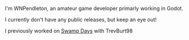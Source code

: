 I'm WNPendleton, an amateur game developer primarly working in Godot.

I currently don't have any public releases, but keep an eye out!

I previously worked on [Swamp Days](https://github.com/trevburt98/SwampDays) with TrevBurt98
